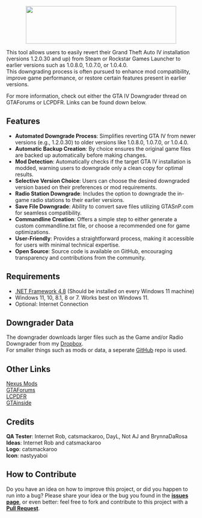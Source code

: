 <p align="center">
  <img width="400" height="100" src="https://i.imgur.com/Je7x0Rx.png">
</p>

This tool allows users to easily revert their Grand Theft Auto IV installation (versions 1.2.0.30 and up) from Steam or Rockstar Games Launcher to earlier versions such as 1.0.8.0, 1.0.7.0, or 1.0.4.0.  
This downgrading process is often pursued to enhance mod compatibility, improve game performance, or restore certain features present in earlier versions.  

For more information, check out either the GTA IV Downgrader thread on GTAForums or LCPDFR. Links can be found down below.

## Features
- **Automated Downgrade Process**: Simplifies reverting GTA IV from newer versions (e.g., 1.2.0.30) to older versions like 1.0.8.0, 1.0.7.0, or 1.0.4.0.  
- **Automatic Backup Creation**: By choice ensures the original game files are backed up automatically before making changes.  
- **Mod Detection**: Automatically checks if the target GTA IV installation is modded, warning users to downgrade only a clean copy for optimal results.  
- **Selective Version Choice**: Users can choose the desired downgraded version based on their preferences or mod requirements.  
- **Radio Station Downgrade**: Includes the option to downgrade the in-game radio stations to their earlier versions.  
- **Save File Downgrade**: Ability to convert save files utilizing GTASnP.com for seamless compatibility.  
- **Commandline Creation**: Offers a simple step to either generate a custom commandline.txt file, or choose a recommended one for game optimizations.  
- **User-Friendly**: Provides a straightforward process, making it accessible for users with minimal technical expertise.  
- **Open Source**: Source code is available on GitHub, encouraging transparency and contributions from the community.

## Requirements
- [.NET Framework 4.8](https://dotnet.microsoft.com/en-us/download/dotnet-framework/net48) (Should be installed on every Windows 11 machine)  
- Windows 11, 10, 8.1, 8 or 7. Works best on Windows 11.  
- Optional: Internet Connection

## Downgrader Data
The downgrader downloads larger files such as the Game and/or Radio Downgrader from my [Dropbox](https://www.dropbox.com/scl/fo/zuajbnikbkc6z6rr7kzuc/AGt4xhhdNFg0JD5bl3EqWss?rlkey=hjigz9l519et260clkuz0proq&e=2).  
For smaller things such as mods or data, a seperate [GitHub](https://github.com/ClonkAndre/GTAIVDowngraderOnline_Files) repo is used.

## Other Links
[Nexus Mods](https://www.nexusmods.com/gta4/mods/516)  
[GTAForums](https://gtaforums.com/topic/976691-gta-iv-downgrader)  
[LCPDFR](https://www.lcpdfr.com/downloads/gta4mods/misc/38986-gta-iv-downgrader/)  
[GTAinside](https://www.gtainside.com/gta4/tools/184088-gta-iv-downgrader/)

## Credits
**QA Tester**: Internet Rob, catsmackaroo, DayL, Not AJ and BrynnaDaRosa  
**Ideas**: Internet Rob and catsmackaroo  
**Logo**: catsmackaroo  
**Icon**: nastyyaboi  

## How to Contribute
Do you have an idea on how to improve this project, or did you happen to run into a bug? Please share your idea or the bug you found in the **[issues page](https://github.com/ClonkAndre/GTAIVDowngrader/issues)**, or even better: feel free to fork and contribute to this project with a **[Pull Request](https://github.com/ClonkAndre/GTAIVDowngrader/pulls)**.
